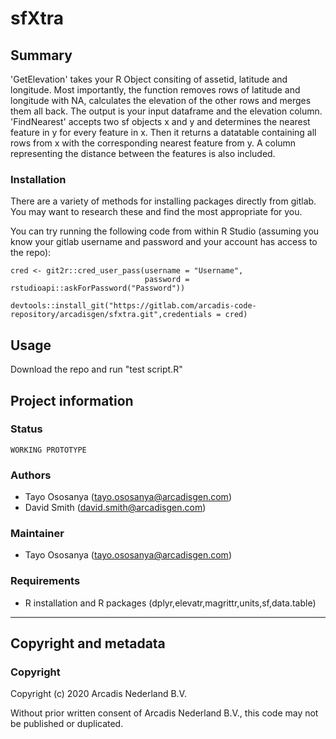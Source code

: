 # sfXtra

## Summary

'GetElevation' takes your R Object consiting of assetid, latitude and longitude. Most importantly, the function removes rows of latitude and longitude with NA, calculates the elevation of the other rows and merges them all back. The output is your input dataframe and the elevation column.
'FindNearest' accepts two sf objects x and y and determines the nearest feature in y for every feature in x. Then it returns a datatable containing all rows from x with the corresponding nearest feature from y. A column representing the distance between the features is also included.


### Installation

There are a variety of methods for installing packages directly from gitlab. You may want to research these and find the most appropriate for you. 

You can try running the following code from within R Studio (assuming you know your gitlab username and password and your account has access to the repo):

    cred <- git2r::cred_user_pass(username = "Username", 
                                  password = rstudioapi::askForPassword("Password"))
                                  
    devtools::install_git("https://gitlab.com/arcadis-code-repository/arcadisgen/sfxtra.git",credentials = cred)


## Usage
Download the repo and run "test script.R"

## Project information

### **Status**
`WORKING PROTOTYPE`

### **Authors**
* Tayo Ososanya (tayo.ososanya@arcadisgen.com)
* David Smith (david.smith@arcadisgen.com)

### **Maintainer**
* Tayo Ososanya (tayo.ososanya@arcadisgen.com)

### **Requirements**
* R installation and R packages (dplyr,elevatr,magrittr,units,sf,data.table)


--------------------------------------------------------------------------------------

## Copyright and metadata 

### **Copyright** 
Copyright (c) 2020 Arcadis Nederland B.V. 

Without prior written consent of Arcadis Nederland B.V., this code may not be published or duplicated. 
